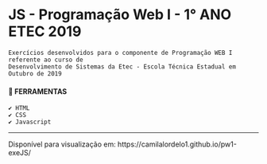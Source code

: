 # JS - Programação Web I - 1° ANO ETEC 2019
    Exercícios desenvolvidos para o componente de Programação WEB I referente ao curso de 
    Desenvolvimento de Sistemas da Etec - Escola Técnica Estadual em Outubro de 2019 

#### 📌 FERRAMENTAS
    ✔️ HTML
    ✔️ CSS
    ✔️ Javascript

<hr>
Disponível para visualização em: https://camilalordelo1.github.io/pw1-exeJS/
